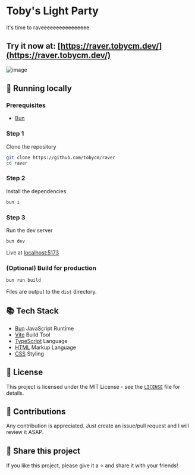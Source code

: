 # Toby's Light Party
it's time to raveeeeeeeeeeeeeeee

## Try it now at: [https://raver.tobycm.dev/](https://raver.tobycm.dev/)


![image](https://github.com/user-attachments/assets/fdb2e24e-e4cd-4986-a85a-f7d023be5c00)


## 🚀 Running locally

### Prerequisites

- [Bun](https://bun.sh)

### Step 1

Clone the repository

```sh
git clone https://github.com/tobycm/raver
cd raver
```

### Step 2

Install the dependencies

```sh
bun i
```

### Step 3

Run the dev server

```sh
bun dev
```

Live at [localhost:5173](http://localhost:5173)

### (Optional) Build for production

```sh
bun run build
```

Files are output to the `dist` directory.


## 📚 Tech Stack

- [Bun](https://bun.sh) JavaScript Runtime
- [Vite](https://vitejs.dev) Build Tool
- [TypeScript](https://www.typescriptlang.org) Language
- [HTML](https://developer.mozilla.org/en-US/docs/Web/HTML) Markup Language
- [CSS](https://developer.mozilla.org/en-US/docs/Web/CSS) Styling

## 📝 License

This project is licensed under the MIT License - see the [`LICENSE`](LICENSE) file for details.

## 🤝 Contributions

Any contribution is appreciated. Just create an issue/pull request and I will review it ASAP.

## 🔗 Share this project

If you like this project, please give it a ⭐ and share it with your friends!
